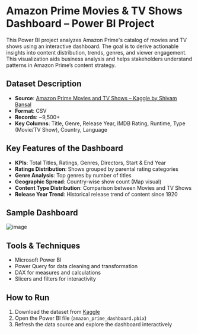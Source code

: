 # Amazon Prime Movies & TV Shows Dashboard – Power BI Project

This Power BI project analyzes Amazon Prime's catalog of movies and TV shows using an interactive dashboard. The goal is to derive actionable insights into content distribution, trends, genres, and viewer engagement. This visualization aids business analysis and helps stakeholders understand patterns in Amazon Prime’s content strategy.

## Dataset Description

- **Source**: [Amazon Prime Movies and TV Shows – Kaggle by Shivam Bansal](https://www.kaggle.com/datasets/shivamb/amazon-prime-movies-and-tv-shows?resource=download)
- **Format**: CSV
- **Records**: ~9,500+
- **Key Columns**: Title, Genre, Release Year, IMDB Rating, Runtime, Type (Movie/TV Show), Country, Language

## Key Features of the Dashboard

- **KPIs**: Total Titles, Ratings, Genres, Directors, Start & End Year
- **Ratings Distribution**: Shows grouped by parental rating categories
- **Genre Analysis**: Top genres by number of titles
- **Geographic Spread**: Country-wise show count (Map visual)
- **Content Type Distribution**: Comparison between Movies and TV Shows
- **Release Year Trend**: Historical release trend of content since 1920

## Sample Dashboard

![image](https://github.com/user-attachments/assets/7bfbc227-b7d1-47d0-805d-223323aa4823)

## Tools & Techniques

- Microsoft Power BI
- Power Query for data cleaning and transformation
- DAX for measures and calculations
- Slicers and filters for interactivity

## How to Run

1. Download the dataset from [Kaggle](https://www.kaggle.com/datasets/shivamb/amazon-prime-movies-and-tv-shows?resource=download)
2. Open the Power BI file (`amazon_prime_dashboard.pbix`)
3. Refresh the data source and explore the dashboard interactively


